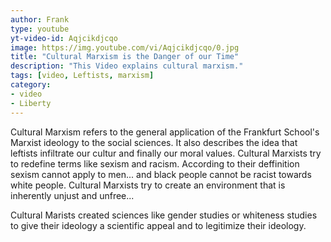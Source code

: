```yaml
---
author: Frank
type: youtube
yt-video-id: Aqjcikdjcqo
image: https://img.youtube.com/vi/Aqjcikdjcqo/0.jpg
title: "Cultural Marxism is the Danger of our Time"
description: "This Video explains cultural marxism."
tags: [video, Leftists, marxism]
category: 
- video
- Liberty
---
```

Cultural Marxism refers to the general application of the Frankfurt School's Marxist ideology to the social sciences. It also describes the idea that leftists infiltrate our cultur and finally our moral values. 
Cultural Marxists try to redefine terms like sexism and racism. According to their deffinition sexism cannot apply to men... and black people cannot be racist towards white people.
Cultural Marxists try to create an environment that is inherently unjust and unfree...

Cultural Marists created sciences like gender studies or whiteness studies to give their ideology a scientific appeal and to legitimize their ideology.
